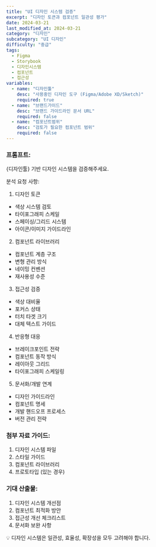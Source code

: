 ```yaml
---
title: "UI 디자인 시스템 검증"
excerpt: "디자인 토큰과 컴포넌트 일관성 평가"
date: 2024-03-21
last_modified_at: 2024-03-21
category: "디자인"
subcategory: "UI 디자인"
difficulty: "중급"
tags: 
  - Figma
  - Storybook
  - 디자인시스템
  - 컴포넌트
  - 접근성
variables:
  - name: "디자인툴"
    desc: "사용중인 디자인 도구 (Figma/Adobe XD/Sketch)"
    required: true
  - name: "브랜드가이드"
    desc: "브랜드 가이드라인 문서 URL"
    required: false
  - name: "컴포넌트범위"
    desc: "검토가 필요한 컴포넌트 범위"
    required: false
---
```


### 프롬프트:
{디자인툴} 기반 디자인 시스템을 검증해주세요.

분석 요청 사항:

1. 디자인 토큰
- 색상 시스템 검토
- 타이포그래피 스케일
- 스페이싱/그리드 시스템
- 아이콘/이미지 가이드라인

2. 컴포넌트 라이브러리
- 컴포넌트 계층 구조
- 변형 관리 방식
- 네이밍 컨벤션
- 재사용성 수준

3. 접근성 검증
- 색상 대비율
- 포커스 상태
- 터치 타겟 크기
- 대체 텍스트 가이드

4. 반응형 대응
- 브레이크포인트 전략
- 컴포넌트 동작 방식
- 레이아웃 그리드
- 타이포그래피 스케일링

5. 문서화/개발 연계
- 디자인 가이드라인
- 컴포넌트 명세
- 개발 핸드오프 프로세스
- 버전 관리 전략

### 첨부 자료 가이드:
1. 디자인 시스템 파일
2. 스타일 가이드
3. 컴포넌트 라이브러리
4. 프로토타입 (있는 경우)

### 기대 산출물:
1. 디자인 시스템 개선점
2. 컴포넌트 최적화 방안
3. 접근성 개선 체크리스트
4. 문서화 보완 사항

💡 디자인 시스템은 일관성, 효율성, 확장성을 모두 고려해야 합니다. 